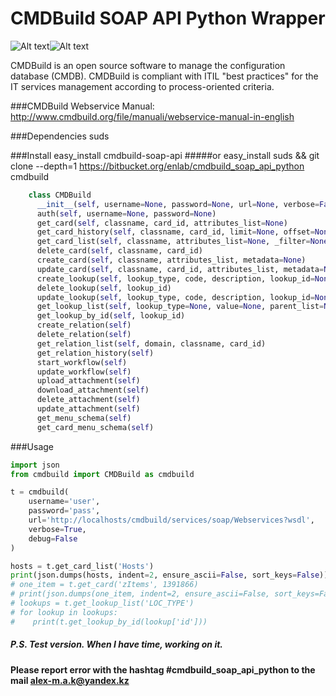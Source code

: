 # CMDBuild SOAP API Python Wrapper
![Alt text](http://www.cmdbuild.org/logo.png)![Alt text](https://www.python.org/static/opengraph-icon-200x200.png)

CMDBuild is an open source software to manage the configuration database (CMDB).
CMDBuild is compliant with ITIL "best practices" for the IT services management according to process-oriented criteria.

###CMDBuild Webservice Manual:
	 http://www.cmdbuild.org/file/manuali/webservice-manual-in-english
   
###Dependencies
	suds
   
###Install
	easy_install cmdbuild-soap-api
#####or 
	easy_install suds && git clone --depth=1 https://bitbucket.org/enlab/cmdbuild_soap_api_python cmdbuild
   
```python
    class CMDBuild
      __init__(self, username=None, password=None, url=None, verbose=False, debug=False)
      auth(self, username=None, password=None)
      get_card(self, classname, card_id, attributes_list=None)
      get_card_history(self, classname, card_id, limit=None, offset=None)
      get_card_list(self, classname, attributes_list=None, _filter=None, filter_sq_operator=None, order_type=None, limit=None, offset=None, full_text_query=None, cql_query=None, cql_query_parameters=None)
      delete_card(self, classname, card_id)
      create_card(self, classname, attributes_list, metadata=None)
      update_card(self, classname, card_id, attributes_list, metadata=None, begin_date=None)
      create_lookup(self, lookup_type, code, description, lookup_id=None, notes=None, parent_id=None, position=None)
      delete_lookup(self, lookup_id)
      update_lookup(self, lookup_type, code, description, lookup_id=None, notes=None, parent_id=None, position=None)
      get_lookup_list(self, lookup_type=None, value=None, parent_list=None)
      get_lookup_by_id(self, lookup_id)
      create_relation(self)
      delete_relation(self)
      get_relation_list(self, domain, classname, card_id)
      get_relation_history(self)
      start_workflow(self)
      update_workflow(self)
      upload_attachment(self)
      download_attachment(self)
      delete_attachment(self)
      update_attachment(self)
      get_menu_schema(self)
      get_card_menu_schema(self)
```

###Usage
```python
import json
from cmdbuild import CMDBuild as cmdbuild

t = cmdbuild(
    username='user',
    password='pass',
    url='http://localhosts/cmdbuild/services/soap/Webservices?wsdl',
    verbose=True,
    debug=False
)

hosts = t.get_card_list('Hosts')
print(json.dumps(hosts, indent=2, ensure_ascii=False, sort_keys=False))
# one_item = t.get_card('zItems', 1391866)
# print(json.dumps(one_item, indent=2, ensure_ascii=False, sort_keys=False))
# lookups = t.get_lookup_list('LOC_TYPE')
# for lookup in lookups:
#    print(t.get_lookup_by_id(lookup['id']))
```

##### P.S. Test version. When I have time, working on it.

#### Please report error with the hashtag **#cmdbuild_soap_api_python** to the mail <alex-m.a.k@yandex.kz>


